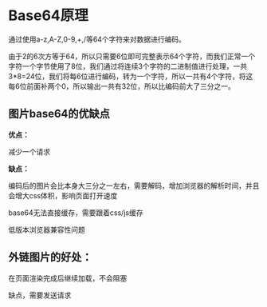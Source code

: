 # Base64原理

通过使用a-z,A-Z,0-9,+,/等64个字符来对数据进行编码。

由于2的6次方等于64，所以只需要6位即可完整表示64个字符，而我们正常一个字符一个字节使用了8位，我们通过将连续3个字符的二进制值进行处理，一共3*8=24位，我们将每6位进行编码，转为一个字符，所以一共有4个字符，将这每6位前面补两个0，所以输出一共有32位，所以比编码前大了三分之一。

## 图片base64的优缺点

**优点：**

减少一个请求

**缺点：**

编码后的图片会比本身大三分之一左右，需要解码，增加浏览器的解析时间，并且会增大css体积，影响页面打开速度

base64无法直接缓存，需要跟着css/js缓存

低版本浏览器兼容性问题



## 外链图片的好处：

在页面渲染完成后继续加载，不会阻塞

缺点，需要发送请求